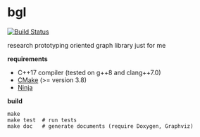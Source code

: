 # bgl

[![Build Status](https://travis-ci.com/b-inary/bgl.svg?branch=master)](https://travis-ci.com/b-inary/bgl)

research prototyping oriented graph library just for me

**requirements**

- C++17 compiler (tested on g++8 and clang++7.0)
- [CMake](https://cmake.org/) (>= version 3.8)
- [Ninja](https://ninja-build.org/)

**build**

    make
    make test  # run tests
    make doc   # generate documents (require Doxygen, Graphviz)
